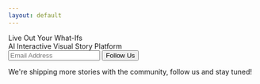 ```yaml
---
layout: default
---
```


<div class="bg w3-display-container w3-light-grey" id="home">
  <div>
    <div class="w3-text-dark-gray punchline">
      <div class="title">
  Live Out Your  <span class="what-if">What-Ifs</span>
      </div>
      <div class="subtitle w3-text-dark-grey">
  AI Interactive Visual Story Platform
      </div>
    </div>
    <div class="w3-container signup">
      <form id="waitlist-form" action="https://formspree.io/f/mbjvygwp" method="POST">
        <input class="w3-input w3-border" id="email" name="email" type="email" placeholder="Email Address">
        <button id="my-form-button" class="w3-button w3-black">Follow Us</button>
        <p id="waitlist-form-status"></p>
      </form>
      <div class="signup-text w3-text-dark-grey">
        We're shipping more stories with the community, follow us and stay tuned!
      </div>
    </div>
  </div>
</div>

<script>

var form = document.getElementById("waitlist-form");

async function handleWaitlist(event) {
    event.preventDefault();
    var status = document.getElementById("waitlist-form-status");

    var data = new FormData(event.target);
    fetch(event.target.action, {
    method: form.method,
    body: data,
    headers: {
        'Accept': 'application/json'
    }
    }).then(response => {
    if (response.ok) {
        status.innerHTML = "Thanks for joining our wait list!";
        form.reset()
    } else {
        response.json().then(data => {
        if (Object.hasOwn(data, 'errors')) {
            status.innerHTML = data["errors"].map(
            error => error["message"]
            ).join(", ")
        } else {
            status.innerHTML = "We apologize, but something went wrong."
        }
        })
    }
    }).catch(error => {
    status.innerHTML = "We apologize, but something went wrong."
    });
}
form.addEventListener("submit", handleWaitlist)

</script>

